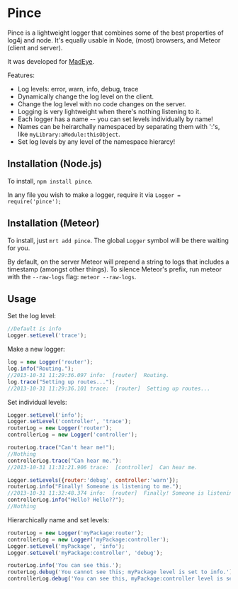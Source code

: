 Pince
=====

Pince is a lightweight logger that combines some of the best
properties of log4j and node.  It's equally usable in Node, (most)
browsers, and Meteor (client and server).

It was developed for [MadEye](https://madeye.io).

Features:

* Log levels: error, warn, info, debug, trace
* Dynamically change the log level on the client.
* Change the log level with no code changes on the server.
* Logging is very lightweight when there's nothing listening to it.
* Each logger has a name -- you can set levels individually by name!
* Names can be heirarchally namespaced by separating them with ':'s, like
  `myLibrary:aModule:thisObject`.
* Set log levels by any level of the namespace hierarcy!


Installation (Node.js)
----------------------
To install, `npm install pince`.

In any file you wish to make a logger, require it via
`Logger = require('pince');`

Installation (Meteor)
---------------------
To install, just `mrt add pince`.  The global `Logger` symbol will be there
waiting for you.

By default, on the server Meteor will prepend a string to logs that includes
a timestamp (amongst other things).  To silence Meteor's prefix, run meteor
with the `--raw-logs` flag: `meteor --raw-logs`.

Usage
----------

Set the log level:
```javascript
//Default is info
Logger.setLevel('trace');
```

Make a new logger:
```javascript
log = new Logger('router');
log.info("Routing.");
//2013-10-31 11:29:36.097 info:  [router]  Routing.
log.trace("Setting up routes...");
//2013-10-31 11:29:36.101 trace:  [router]  Setting up routes...
```

Set individual levels:
```javascript
Logger.setLevel('info');
Logger.setLevel('controller', 'trace');
routerLog = new Logger('router');
controllerLog = new Logger('controller');

routerLog.trace("Can't hear me!");
//Nothing
controllerLog.trace("Can hear me."):
//2013-10-31 11:31:21.906 trace:  [controller]  Can hear me.

Logger.setLevels({router:'debug', controller:'warn'});
routerLog.info("Finally! Someone is listening to me.");
//2013-10-31 11:32:48.374 info:  [router]  Finally! Someone is listening to me.
controllerLog.info("Hello? Hello??");
//Nothing
```

Hierarchically name and set levels:
```javascript
routerLog = new Logger('myPackage:router');
controllerLog = new Logger('myPackage:controller');
Logger.setLevel('myPackage', 'info');
Logger.setLevel('myPackage:controller', 'debug');

routerLog.info('You can see this.');
routerLog.debug('You cannot see this; myPackage level is set to info.');
controllerLog.debug('You can see this, myPackage:controller level is set to debug.');
```

